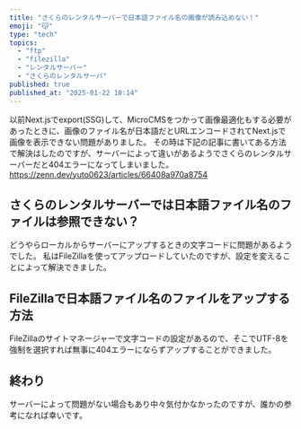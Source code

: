```yaml
---
title: "さくらのレンタルサーバーで日本語ファイル名の画像が読み込めない！"
emoji: "😽"
type: "tech"
topics:
  - "ftp"
  - "filezilla"
  - "レンタルサーバー"
  - "さくらのレンタルサーバ"
published: true
published_at: "2025-01-22 10:14"
---
```


以前Next.jsでexport(SSG)して、MicroCMSをつかって画像最適化もする必要があったときに、画像のファイル名が日本語だとURLエンコードされてNext.jsで画像を表示できない問題がありました。
その時は下記の記事に書いてある方法で解決はしたのですが、サーバーによって違いがあるようでさくらのレンタルサーバーだと404エラーになってしまいました。
https://zenn.dev/yuto0623/articles/66408a970a8754

## さくらのレンタルサーバーでは日本語ファイル名のファイルは参照できない？
どうやらローカルからサーバーにアップするときの文字コードに問題があるようでした。
私はFileZillaを使ってアップロードしていたのですが、設定を変えることによって解決できました。

## FileZillaで日本語ファイル名のファイルをアップする方法
FileZillaのサイトマネージャーで文字コードの設定があるので、そこでUTF-8を強制を選択すれば無事に404エラーにならずアップすることができました。

## 終わり
サーバーによって問題がない場合もあり中々気付かなかったのですが、誰かの参考になれば幸いです。
